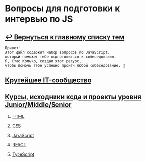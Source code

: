 <div class="container">

<link rel="stylesheet" href="../global.css">

# Вопросы для подготовки к интервью по <span class="btn yellow lg">JS</span>

## [↩️ Вернуться к главному списку тем](../README.md)

```
Привет!
Этот файл содержит набор вопросов по JavaScript,
который поможет тебе подготовиться к собеседованию.
Я, Стас Колько, создал этот ресурс,
чтобы помочь тебе успешно пройти любой собеседование. 🚀
```

## [Крутейшее IT-сообщество]()

## [Курсы, исходники кода и проекты уровня Junior/Middle/Senior]()


1. [HTML](./1_HTML/)
   
2. [CSS]()
   
3. [JavaScript]()
   
4. [REACT]()
   
5. [TypeScript]()


</div>